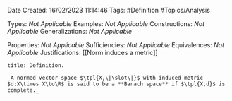 <div class="topSpace"></div>

Date Created: 16/02/2023 11:14:46
Tags: #Definition #Topics/Analysis

Types: _Not Applicable_
Examples: _Not Applicable_
Constructions: _Not Applicable_
Generalizations: _Not Applicable_

Properties: _Not Applicable_
Sufficiencies: _Not Applicable_
Equivalences: _Not Applicable_
Justifications: [[Norm induces a metric]]

``` ad-Definition
title: Definition.

_A normed vector space $\tpl{X,\|\slot\|}$ with induced metric $d:X\times X\to\R$ is said to be a **Banach space** if $\tpl{X,d}$ is complete._

```
